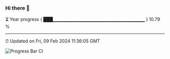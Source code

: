 ### Hi there 👋

⏳ Year progress { ███▁▁▁▁▁▁▁▁▁▁▁▁▁▁▁▁▁▁▁▁▁▁▁▁▁▁▁ } 10.79 %

---

⏰ Updated on Fri, 09 Feb 2024 11:36:05 GMT

![Progress Bar CI](https://github.com/IshwaranRudhara/GIT-ACTION/workflows/Progress%20Bar%20CI/badge.svg)
